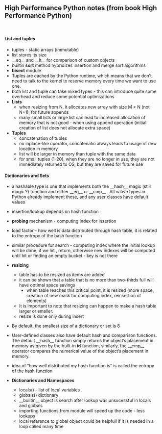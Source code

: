 ## High Performance Python notes (from book High Performance Python) 

<br/>

#### <b>List and tuples</b> 
- tuples - static arrays (immutable)
- list stores its size
- \_\_eq\_\_ and \_\_lt\_\_ for comparison of custom objects
- builtin <b>sort</b> method hybridizes insertion and merge sort algorithms
- <b>bisect</b> module
- Tuples are cached by the Python runtime, which means that we don’t need to talk
to the kernel to reserve memory every time we want to use one. 
- both list and tuple can take mixed types - this can introduce quite some overhead and reduce some potential optimizations
- <b>Lists</b>
    - when resizing from N, it allocates new array with size M > N (not N+1), for future appends
    - many small lists or large list can lead to increased allocation of memory that is not good - when using append operation (initial creation of list does not allocate extra space)
- <b>Tuples</b>
    - concatenation of tuples
    - no inplace-like operator, concatenatio always leads to usage of new location in memory
    - list will be larger in memory than tuple with the same data
    - for small tuples (1-20), when they are no longer in use, they are not immediately returned to OS, but they are saved for future use

#### <b>Dictionaries and Sets</b>

- a hashable type is one that implements both the \_\_hash\_\_ magic (still magic ?)
function and either \_\_eq\_\_ or \_\_cmp\_\_ . All native types in Python already implement these, and any user classes have default values

- insertion/lookup depends on hash function
- <b>probing</b> mechanism - computing index for insertion
- load factor - how well is data distributed through hash table, it is related to the entropy of the hash function
- similar procedure for search - computing index where the initial lookup will be done, if we hit , return, otherwise new indexes will be computed until hit or finding an empty bucket - key is not there
- <b>resizing</b>
    - table has to be resized as items are added
    - it can be shown that a table that is no more than two-thirds full will have optimal space savings
        - when table reaches this critical point, it is resized (more space, creation of new mask for computing index, reinsertion of elements)
    - It is important to note that resizing can happen to make a hash table larger or smaller.
    - resize is done only during insert
- By default, the smallest size of a dictionary or set is 8
- User-defined classes also have default hash and comparison functions. The default
\_\_hash\_\_ function simply returns the object’s placement in memory as given by the
built-in <b>id</b> function, similarly, the \_\_cmp\_\_ operator compares the numerical value of the object’s placement in memory.
- idea of “how well distributed my hash function is” is called the entropy of the hash function
- <b>Dictionaries and Namespaces</b>
    - locals() - list of local variables
    - globals() dictionary
    - \_\_builtin\_\_ object is search after lookup was unsucessful in locals and globals
    - importing functions from module will speed up the code - less lookups
    - local reference to global object could be helpfull if it is needed in a loop called many time
    



